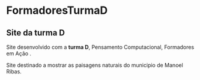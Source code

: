 # FormadoresTurmaD

## Site da turma D

Site desenvolvido com a **turma D**, Pensamento Computacional, Formadores em Ação .

Site destinado a mostrar as paisagens naturais do municipio de Manoel Ribas. 
